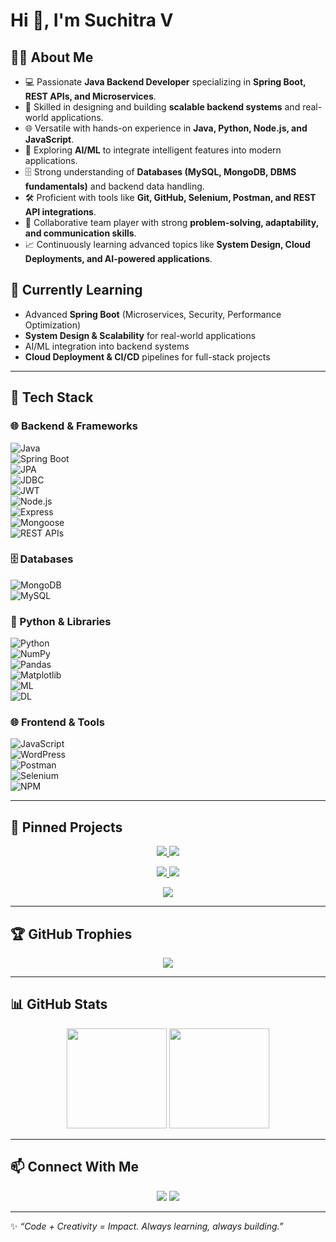 # Hi 👋, I'm Suchitra V

## 👩‍💻 About Me

- 💻 Passionate **Java Backend Developer** specializing in **Spring Boot, REST APIs, and Microservices**.  
- 🚀 Skilled in designing and building **scalable backend systems** and real-world applications.  
- 🌐 Versatile with hands-on experience in **Java, Python, Node.js, and JavaScript**.  
- 🧠 Exploring **AI/ML** to integrate intelligent features into modern applications.  
- 🗄️ Strong understanding of **Databases (MySQL, MongoDB, DBMS fundamentals)** and backend data handling.  
- 🛠️ Proficient with tools like **Git, GitHub, Selenium, Postman, and REST API integrations**.  
- 🤝 Collaborative team player with strong **problem-solving, adaptability, and communication skills**.  
- 📈 Continuously learning advanced topics like **System Design, Cloud Deployments, and AI-powered applications**.  

## 🌱 Currently Learning

- Advanced **Spring Boot** (Microservices, Security, Performance Optimization)  
- **System Design & Scalability** for real-world applications  
- AI/ML integration into backend systems  
- **Cloud Deployment & CI/CD** pipelines for full-stack projects


---

## 🚀 Tech Stack

### 🌐 Backend & Frameworks  
![Java](https://img.shields.io/badge/Java-ED8B00?style=for-the-badge&logo=openjdk&logoColor=white)  
![Spring Boot](https://img.shields.io/badge/SpringBoot-6DB33F?style=for-the-badge&logo=springboot&logoColor=white)  
![JPA](https://img.shields.io/badge/JPA-59666C?style=for-the-badge&logo=hibernate&logoColor=white)  
![JDBC](https://img.shields.io/badge/JDBC-007396?style=for-the-badge&logo=java&logoColor=white)  
![JWT](https://img.shields.io/badge/JWT-000000?style=for-the-badge&logo=JSON%20web%20tokens)  
![Node.js](https://img.shields.io/badge/Node.js-43853D?style=for-the-badge&logo=node.js&logoColor=white)  
![Express](https://img.shields.io/badge/Express.js-000000?style=for-the-badge&logo=express&logoColor=white)  
![Mongoose](https://img.shields.io/badge/Mongoose-880000?style=for-the-badge&logo=mongoose&logoColor=white)  
![REST APIs](https://img.shields.io/badge/REST-02569B?style=for-the-badge&logo=postman&logoColor=white)  

### 🗄️ Databases  
![MongoDB](https://img.shields.io/badge/MongoDB-4EA94B?style=for-the-badge&logo=mongodb&logoColor=white)  
![MySQL](https://img.shields.io/badge/MySQL-005C84?style=for-the-badge&logo=mysql&logoColor=white)  

### 🐍 Python & Libraries  
![Python](https://img.shields.io/badge/Python-3776AB?style=for-the-badge&logo=python&logoColor=white)  
![NumPy](https://img.shields.io/badge/Numpy-013243?style=for-the-badge&logo=numpy&logoColor=white)  
![Pandas](https://img.shields.io/badge/Pandas-150458?style=for-the-badge&logo=pandas&logoColor=white)  
![Matplotlib](https://img.shields.io/badge/Matplotlib-11557c?style=for-the-badge&logo=plotly&logoColor=white)  
![ML](https://img.shields.io/badge/Machine%20Learning-102230?style=for-the-badge&logo=tensorflow&logoColor=orange)  
![DL](https://img.shields.io/badge/Deep%20Learning-FF6F00?style=for-the-badge&logo=keras&logoColor=white)  

### 🌐 Frontend & Tools  
![JavaScript](https://img.shields.io/badge/JavaScript-323330?style=for-the-badge&logo=javascript&logoColor=f7df1e)  
![WordPress](https://img.shields.io/badge/WordPress-21759B?style=for-the-badge&logo=wordpress&logoColor=white)  
![Postman](https://img.shields.io/badge/Postman-FF6C37?style=for-the-badge&logo=postman&logoColor=white)  
![Selenium](https://img.shields.io/badge/Selenium-43B02A?style=for-the-badge&logo=selenium&logoColor=white)  
![NPM](https://img.shields.io/badge/NPM-CB3837?style=for-the-badge&logo=npm&logoColor=white)  

---

## 📌 Pinned Projects  
<p align="center">
  <a href="https://github.com/Suchitra-V31/Web-development-projects">
    <img src="https://github-readme-stats.vercel.app/api/pin/?username=Suchitra-V31&repo=Web-development-projects&theme=tokyonight" />
  </a>
  <a href="https://github.com/Suchitra-V31/Java-Programming">
    <img src="https://github-readme-stats.vercel.app/api/pin/?username=Suchitra-V31&repo=Java-Programming&theme=tokyonight" />
  </a>
</p>
<p align="center">
  <a href="https://github.com/Suchitra-V31/LeetCode-Problems">
    <img src="https://github-readme-stats.vercel.app/api/pin/?username=Suchitra-V31&repo=LeetCode-Problems&theme=tokyonight" />
  </a>
  <a href="https://github.com/Suchitra-V31/Springboot-Projects">
    <img src="https://github-readme-stats.vercel.app/api/pin/?username=Suchitra-V31&repo=Springboot-Projects&theme=tokyonight" />
  </a>
</p>
<p align="center">
  <a href="https://github.com/Suchitra-V31/Machine-learning-projects">
    <img src="https://github-readme-stats.vercel.app/api/pin/?username=Suchitra-V31&repo=Machine-learning-projects&theme=tokyonight" />
  </a>
</p>

---
## 🏆 GitHub Trophies  
<p align="center">
  <img src="https://github-profile-trophy.vercel.app/?username=Suchitra-V31&theme=tokyonight&no-frame=true&row=1&column=6" />
</p>

---

## 📊 GitHub Stats
<p align="center">
  <img src="https://github-readme-stats.vercel.app/api?username=Suchitra-V31&show_icons=true&theme=tokyonight" height="160px"/>
  <img src="https://github-readme-streak-stats.herokuapp.com/?user=Suchitra-V31&theme=tokyonight" height="160px"/>
</p>

---

## 📫 Connect With Me  
<p align="center">
  <a href="mailto:suchitravelusamy@gmail.com"><img src="https://img.shields.io/badge/Email-D14836?style=for-the-badge&logo=gmail&logoColor=white"/></a>
    <a href="https://linkedin.com/in/YOUR_LINKEDIN"><img src="https://img.shields.io/badge/LinkedIn-blue?style=for-the-badge&logo=linkedin"/></a>

</p>

---

✨ *“Code + Creativity = Impact. Always learning, always building.”*  

